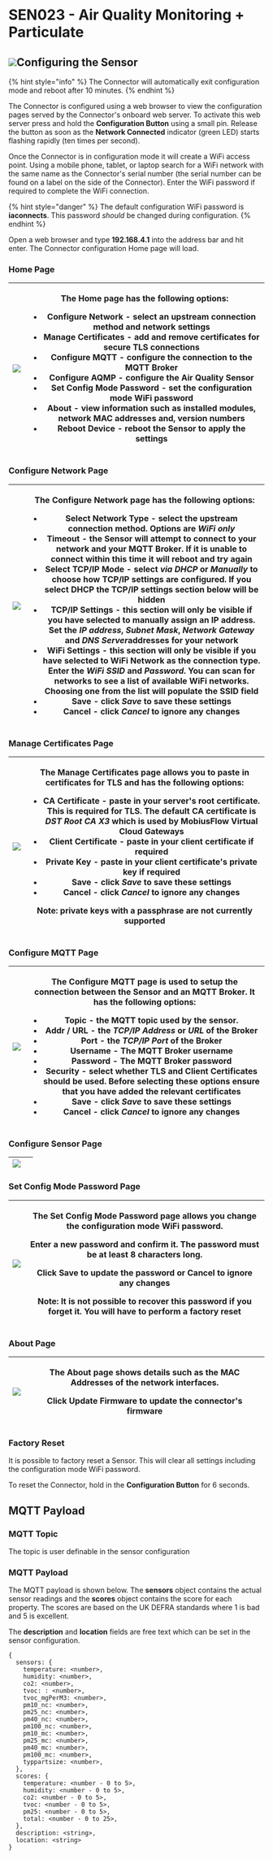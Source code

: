 # SEN023 - Air Quality Monitoring + Particulate

## ![](broken-reference)Configuring the Sensor <a href="#configuring_the_connector" id="configuring_the_connector"></a>

{% hint style="info" %}
The Connector will automatically exit configuration mode and reboot after 10 minutes.
{% endhint %}

The Connector is configured using a web browser to view the configuration pages served by the Connector's onboard web server. To activate this web server press and hold the **Configuration Button** using a small pin. Release the button as soon as the **Network Connected** indicator (green LED) starts flashing rapidly (ten times per second).

Once the Connector is in configuration mode it will create a WiFi access point. Using a mobile phone, tablet, or laptop search for a WiFi network with the same name as the Connector's serial number (the serial number can be found on a label on the side of the Connector). Enter the WiFi password if required to complete the WiFi connection.

{% hint style="danger" %}
The default configuration WiFi password is **iaconnects**. This password _should_ be changed during configuration.
{% endhint %}

Open a web browser and type **192.168.4.1** into the address bar and hit enter. The Connector configuration Home page will load.&#x20;

### Home Page

| ![](<../.gitbook/assets/SEN023 - Config Home.png>) | <p></p><p>The <strong>Home</strong> page has the following options:</p><ul><li><strong>Configure Network</strong> - select an upstream connection method and network settings </li><li><strong>Manage Certificates</strong> - add and remove certificates for secure TLS connections</li><li><strong>Configure MQTT</strong> - configure the connection to the MQTT Broker</li><li><strong>Configure AQMP</strong> - configure the Air Quality Sensor</li><li><strong>Set Config Mode Password</strong> - set the configuration mode WiFi password</li><li><strong>About</strong> - view information such as installed modules, network MAC addresses and, version numbers</li><li><strong>Reboot Device</strong> - reboot the Sensor to apply the settings</li></ul> |
| -------------------------------------------------- | --------------------------------------------------------------------------------------------------------------------------------------------------------------------------------------------------------------------------------------------------------------------------------------------------------------------------------------------------------------------------------------------------------------------------------------------------------------------------------------------------------------------------------------------------------------------------------------------------------------------------------------------------------------------------------------------------------------------------------------------------------------------- |

### Configure Network Page

| ![](<../.gitbook/assets/SEN023 - Config Network.png>) | <p></p><p>The <strong>Configure Network</strong> page has the following options:</p><ul><li><strong>Select Network Type</strong> - select the upstream connection method. Options are <em>WiFi only</em></li><li><strong>Timeout</strong> - the Sensor will attempt to connect to your network and your MQTT Broker. If it is unable to connect within this time it will reboot and try again</li><li><strong>Select TCP/IP Mode</strong> - select <em>via DHCP</em> or <em>Manually</em> to choose how TCP/IP settings are configured. If you select DHCP the TCP/IP settings section below will be hidden</li><li><strong>TCP/IP Settings</strong> - this section will only be visible if you have selected to manually assign an IP address. Set the <em>IP address</em>, <em>Subnet Mask</em>, <em>Network Gateway</em> and <em>DNS Server</em>addresses for your network</li><li><strong>WiFi Settings</strong> - this section will only be visible if you have selected to WiFi Network as the connection type. Enter the <em>WiFi SSID</em> and <em>Password</em>. You can scan for networks to see a list of available WiFi networks. Choosing one from the list will populate the SSID field</li><li><strong>Save</strong> - click <em>Save</em> to save these settings</li><li><strong>Cancel</strong> - click <em>Cancel</em> to ignore any changes</li></ul> |
| ----------------------------------------------------- | ------------------------------------------------------------------------------------------------------------------------------------------------------------------------------------------------------------------------------------------------------------------------------------------------------------------------------------------------------------------------------------------------------------------------------------------------------------------------------------------------------------------------------------------------------------------------------------------------------------------------------------------------------------------------------------------------------------------------------------------------------------------------------------------------------------------------------------------------------------------------------------------------------------------------------------------------------------------------------------------------------------------------------------------------------------------------------------------------------------------------------------------------------------------------------------------------------------------------------------------------------------------------------------------------------------------------------------------------------------------------ |

### Manage Certificates Page <a href="#manage_certificates_page" id="manage_certificates_page"></a>

| ![](<../.gitbook/assets/SEN023 - Config Certs.png>) | <p>The <strong>Manage Certificates</strong> page allows you to paste in certificates for TLS and has the following options:</p><ul><li><strong>CA Certificate</strong> - paste in your server's root certificate. This is required for TLS. The default CA certificate is <em>DST Root CA X3</em> which is used by MobiusFlow Virtual Cloud Gateways</li><li><strong>Client Certificate</strong> - paste in your client certificate if required</li><li><strong>Private Key</strong> - paste in your client certificate's private key if required</li><li><strong>Save</strong> - click <em>Save</em> to save these settings</li><li><strong>Cancel</strong> - click <em>Cancel</em> to ignore any changes</li></ul><p><strong>Note:</strong> private keys with a passphrase are not currently supported</p> |
| --------------------------------------------------- | ------------------------------------------------------------------------------------------------------------------------------------------------------------------------------------------------------------------------------------------------------------------------------------------------------------------------------------------------------------------------------------------------------------------------------------------------------------------------------------------------------------------------------------------------------------------------------------------------------------------------------------------------------------------------------------------------------------------------------------------------------------------------------------------------------------ |

### Configure MQTT Page <a href="#configure_mobius_page" id="configure_mobius_page"></a>

| ![](<../.gitbook/assets/SEN023 - Config MQTT.png>) | <p></p><p>The <strong>Configure MQTT</strong> page is used to setup the connection between the Sensor and an MQTT Broker. It has the following options:</p><ul><li><strong>Topic</strong> - the MQTT topic used by the sensor. </li><li><strong>Addr / URL</strong> - the <em>TCP/IP Address</em> or <em>URL</em> of the Broker</li><li><strong>Port</strong> - the <em>TCP/IP Port</em> of the Broker</li><li><strong>Username</strong> - The MQTT Broker username</li><li><strong>Password</strong> - The MQTT Broker password</li><li><strong>Security</strong> - select whether TLS and Client Certificates should be used. Before selecting these options ensure that you have added the relevant certificates</li><li><strong>Save</strong> - click <em>Save</em> to save these settings</li><li><strong>Cancel</strong> - click <em>Cancel</em> to ignore any changes</li></ul> |
| -------------------------------------------------- | -------------------------------------------------------------------------------------------------------------------------------------------------------------------------------------------------------------------------------------------------------------------------------------------------------------------------------------------------------------------------------------------------------------------------------------------------------------------------------------------------------------------------------------------------------------------------------------------------------------------------------------------------------------------------------------------------------------------------------------------------------------------------------------------------------------------------------------------------------------------------------------- |

### Configure Sensor Page

| ![](<../.gitbook/assets/SEN023 - Config Sensor.png>) |   |
| ---------------------------------------------------- | - |

### Set Config Mode Password Page <a href="#set_config_mode_password_page" id="set_config_mode_password_page"></a>

| ![](<../.gitbook/assets/SEN023 - Config Password.png>) | <p>The <strong>Set Config Mode Password</strong> page allows you change the configuration mode WiFi password.</p><p>Enter a new password and confirm it. The password must be at least 8 characters long.</p><p>Click <strong>Save</strong> to update the password or <strong>Cancel</strong> to ignore any changes </p><p><strong>Note:</strong> It is not possible to recover this password if you forget it. You will have to perform a factory reset</p> |
| ------------------------------------------------------ | ------------------------------------------------------------------------------------------------------------------------------------------------------------------------------------------------------------------------------------------------------------------------------------------------------------------------------------------------------------------------------------------------------------------------------------------------------------ |

### About Page <a href="#about_page" id="about_page"></a>

| ![](<../.gitbook/assets/SEN023 - Config About.png>) | <p>The <strong>About</strong> page shows details such as the MAC Addresses of the network interfaces.</p><p>Click <strong>Update Firmware</strong> to update the connector's firmware</p> |
| --------------------------------------------------- | ----------------------------------------------------------------------------------------------------------------------------------------------------------------------------------------- |

### Factory Reset <a href="#factory_reset" id="factory_reset"></a>

It is possible to factory reset a Sensor. This will clear all settings including the configuration mode WiFi password.

To reset the Connector, hold in the **Configuration Button** for 6 seconds.

## MQTT Payload

### MQTT Topic

The topic is user definable in the sensor configuration

### MQTT Payload&#x20;

The MQTT payload is shown below. The **sensors** object contains the actual sensor readings and the **scores** object contains the score for each property. The scores are based on the UK DEFRA standards where 1 is bad and 5 is excellent.&#x20;

The **description** and **location** fields are free text which can be set in the sensor configuration.

```
{
  sensors: {
    temperature: <number>,
    humidity: <number>,
    co2: <number>,
    tvoc: : <number>,
    tvoc_mgPerM3: <number>,
    pm10_nc: <number>,
    pm25_nc: <number>,
    pm40_nc: <number>,
    pm100_nc: <number>,
    pm10_mc: <number>,
    pm25_mc: <number>,
    pm40_mc: <number>,
    pm100_mc: <number>,
    typpartsize: <number>,
  },
  scores: {
    temperature: <number - 0 to 5>,
    humidity: <number - 0 to 5>,
    co2: <number - 0 to 5>,
    tvoc: <number - 0 to 5>,
    pm25: <number - 0 to 5>,
    total: <number - 0 to 25>,
  },
  description: <string>,
  location: <string>
} 
```
